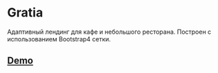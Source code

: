 # Gratia
Адаптивный лендинг для кафе и небольшого ресторана.
Построен с использованием Bootstrap4 сетки. 

## [Demo](https://cyberspacedk.github.io/Gratia/)
